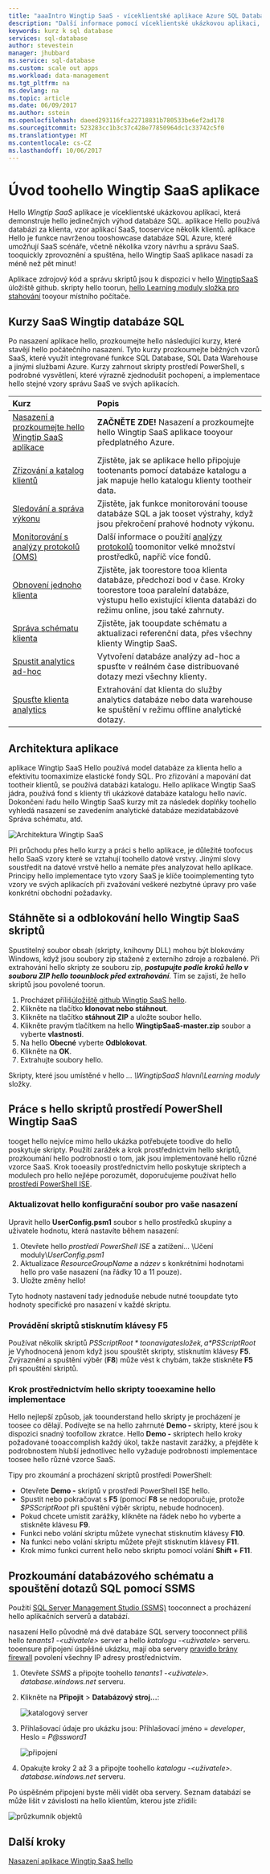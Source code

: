 ```yaml
---
title: "aaaIntro Wingtip SaaS - víceklientské aplikace Azure SQL Database | Microsoft Docs"
description: "Další informace pomocí víceklientské ukázkovou aplikaci, která používá Azure SQL Database, hello Wingtip SaaS aplikace"
keywords: kurz k sql database
services: sql-database
author: stevestein
manager: jhubbard
ms.service: sql-database
ms.custom: scale out apps
ms.workload: data-management
ms.tgt_pltfrm: na
ms.devlang: na
ms.topic: article
ms.date: 06/09/2017
ms.author: sstein
ms.openlocfilehash: daeed293116fca22718831b780533be6ef2ad178
ms.sourcegitcommit: 523283cc1b3c37c428e77850964dc1c33742c5f0
ms.translationtype: MT
ms.contentlocale: cs-CZ
ms.lasthandoff: 10/06/2017
---
```

# <a name="introduction-toohello-wingtip-saas-application"></a>Úvod toohello Wingtip SaaS aplikace

Hello *Wingtip SaaS* aplikace je víceklientské ukázkovou aplikaci, která demonstruje hello jedinečných výhod databáze SQL. aplikace Hello používá databázi za klienta, vzor aplikací SaaS, tooservice několik klientů. aplikace Hello je funkce navrženou tooshowcase databáze SQL Azure, které umožňují SaaS scénáře, včetně několika vzory návrhu a správu SaaS. tooquickly zprovoznění a spuštěna, hello Wingtip SaaS aplikace nasadí za méně než pět minut!

Aplikace zdrojový kód a správu skriptů jsou k dispozici v hello [WingtipSaaS](https://github.com/Microsoft/WingtipSaaS) úložiště github. skripty hello toorun, [hello Learning moduly složka pro stahování](#download-and-unblock-the-wingtip-saas-scripts) tooyour místního počítače.

## <a name="sql-database-wingtip-saas-tutorials"></a>Kurzy SaaS Wingtip databáze SQL

Po nasazení aplikace hello, prozkoumejte hello následující kurzy, které stavějí hello počátečního nasazení. Tyto kurzy prozkoumejte běžných vzorů SaaS, které využít integrované funkce SQL Database, SQL Data Warehouse a jinými službami Azure. Kurzy zahrnout skripty prostředí PowerShell, s podrobné vysvětlení, které výrazně zjednodušit pochopení, a implementace hello stejné vzory správu SaaS ve svých aplikacích.


| Kurz | Popis |
|:--|:--|
|[Nasazení a prozkoumejte hello Wingtip SaaS aplikace](sql-database-saas-tutorial.md)| **ZAČNĚTE ZDE!** Nasazení a prozkoumejte hello Wingtip SaaS aplikace tooyour předplatného Azure. |
|[Zřizování a katalog klientů](sql-database-saas-tutorial-provision-and-catalog.md)| Zjistěte, jak se aplikace hello připojuje tootenants pomocí databáze katalogu a jak mapuje hello katalogu klienty tootheir data. |
|[Sledování a správa výkonu](sql-database-saas-tutorial-performance-monitoring.md)| Zjistěte, jak funkce monitorování toouse databáze SQL a jak tooset výstrahy, když jsou překročení prahové hodnoty výkonu. |
|[Monitorování s analýzy protokolů (OMS)](sql-database-saas-tutorial-log-analytics.md) | Další informace o použití [analýzy protokolů](../log-analytics/log-analytics-overview.md) toomonitor velké množství prostředků, napříč více fondů. |
|[Obnovení jednoho klienta](sql-database-saas-tutorial-restore-single-tenant.md)| Zjistěte, jak toorestore tooa klienta databáze, předchozí bod v čase. Kroky toorestore tooa paralelní databáze, výstupu hello existující klienta databázi do režimu online, jsou také zahrnuty. |
|[Správa schématu klienta](sql-database-saas-tutorial-schema-management.md)| Zjistěte, jak tooupdate schématu a aktualizaci referenční data, přes všechny klienty Wingtip SaaS. |
|[Spustit analytics ad-hoc](sql-database-saas-tutorial-adhoc-analytics.md) | Vytvoření databáze analýzy ad-hoc a spusťte v reálném čase distribuované dotazy mezi všechny klienty.  |
|[Spusťte klienta analytics](sql-database-saas-tutorial-tenant-analytics.md) | Extrahování dat klienta do služby analytics databáze nebo data warehouse ke spuštění v režimu offline analytické dotazy. |



## <a name="application-architecture"></a>Architektura aplikace

aplikace Wingtip SaaS Hello používá model databáze za klienta hello a efektivitu toomaximize elastické fondy SQL. Pro zřizování a mapování dat tootheir klientů, se používá databázi katalogu. Hello aplikace Wingtip SaaS jádra, používá fond s klienty tři ukázkové databáze katalogu hello navíc. Dokončení řadu hello Wingtip SaaS kurzy mít za následek doplňky toohello vyhledá nasazení se zavedením analytické databáze mezidatabázové Správa schématu, atd.


![Architektura Wingtip SaaS](media/sql-database-wtp-overview/app-architecture.png)


Při průchodu přes hello kurzy a práci s hello aplikace, je důležité toofocus hello SaaS vzory které se vztahují toohello datové vrstvy. Jinými slovy soustředit na datové vrstvě hello a nemáte přes analyzovat hello aplikace. Principy hello implementace tyto vzory SaaS je klíče tooimplementing tyto vzory ve svých aplikacích při zvažování veškeré nezbytné úpravy pro vaše konkrétní obchodní požadavky.

## <a name="download-and-unblock-hello-wingtip-saas-scripts"></a>Stáhněte si a odblokování hello Wingtip SaaS skriptů

Spustitelný soubor obsah (skripty, knihovny DLL) mohou být blokovány Windows, když jsou soubory zip stažené z externího zdroje a rozbalené. Při extrahování hello skripty ze souboru zip, ***postupujte podle kroků hello v souboru ZIP hello toounblock před extrahování***. Tím se zajistí, že hello skriptů jsou povolené toorun.

1. Procházet příliš[úložiště github Wingtip SaaS hello](https://github.com/Microsoft/WingtipSaaS).
1. Klikněte na tlačítko **klonovat nebo stáhnout**.
1. Klikněte na tlačítko **stáhnout ZIP** a uložte soubor hello.
1. Klikněte pravým tlačítkem na hello **WingtipSaaS-master.zip** soubor a vyberte **vlastnosti**.
1. Na hello **Obecné** vyberte **Odblokovat**.
1. Klikněte na **OK**.
1. Extrahujte soubory hello.

Skripty, které jsou umístěné v hello *... \\WingtipSaaS hlavní\\Learning moduly* složky.


## <a name="working-with-hello-wingtip-saas-powershell-scripts"></a>Práce s hello skriptů prostředí PowerShell Wingtip SaaS

tooget hello nejvíce mimo hello ukázka potřebujete toodive do hello poskytuje skripty. Použití zarážek a krok prostřednictvím hello skriptů, prozkoumání hello podrobnosti o tom, jak jsou implementované hello různé vzorce SaaS. Krok tooeasily prostřednictvím hello poskytuje skriptech a modulech pro hello nejlépe porozumět, doporučujeme používat hello [prostředí PowerShell ISE](https://msdn.microsoft.com/powershell/scripting/core-powershell/ise/introducing-the-windows-powershell-ise).

### <a name="update-hello-configuration-file-for-your-deployment"></a>Aktualizovat hello konfigurační soubor pro vaše nasazení

Upravit hello **UserConfig.psm1** soubor s hello prostředků skupiny a uživatele hodnotu, která nastavíte během nasazení:

1. Otevřete hello *prostředí PowerShell ISE* a zatížení... \\Učení moduly\\*UserConfig.psm1* 
1. Aktualizace *ResourceGroupName* a *název* s konkrétními hodnotami hello pro vaše nasazení (na řádky 10 a 11 pouze).
1. Uložte změny hello!

Tyto hodnoty nastavení tady jednoduše nebude nutné tooupdate tyto hodnoty specifické pro nasazení v každé skriptu.

### <a name="execute-scripts-by-pressing-f5"></a>Provádění skriptů stisknutím klávesy F5

Používat několik skriptů *$PSScriptRoot* toonavigate složek, a *$PSScriptRoot* je Vyhodnocená jenom když jsou spouštět skripty, stisknutím klávesy **F5**.  Zvýraznění a spuštění výběr (**F8**) může vést k chybám, takže stiskněte **F5** při spouštění skriptů.

### <a name="step-through-hello-scripts-tooexamine-hello-implementation"></a>Krok prostřednictvím hello skripty tooexamine hello implementace

Hello nejlepší způsob, jak toounderstand hello skripty je procházení je toosee co dělají. Podívejte se na hello zahrnuté **Demo -** skripty, které jsou k dispozici snadný toofollow zkratce. Hello **Demo -** skriptech hello kroky požadované tooaccomplish každý úkol, takže nastavit zarážky, a přejděte k podrobnostem hlubší jednotlivec hello vyžaduje podrobnosti implementace toosee hello různé vzorce SaaS.

Tipy pro zkoumání a procházení skriptů prostředí PowerShell:

* Otevřete **Demo -** skriptů v prostředí PowerShell ISE hello.
* Spustit nebo pokračovat s **F5** (pomocí **F8** se nedoporučuje, protože *$PSScriptRoot* při spuštění výběr skriptu, nebude hodnocen).
* Pokud chcete umístit zarážky, klikněte na řádek nebo ho vyberte a stiskněte klávesu **F9**.
* Funkci nebo volání skriptu můžete vynechat stisknutím klávesy **F10**.
* Na funkci nebo volání skriptu můžete přejít stisknutím klávesy **F11**.
* Krok mimo funkci current hello nebo skriptu pomocí volání **Shift + F11**.


## <a name="explore-database-schema-and-execute-sql-queries-using-ssms"></a>Prozkoumání databázového schématu a spouštění dotazů SQL pomocí SSMS

Použití [SQL Server Management Studio (SSMS)](https://docs.microsoft.com/sql/ssms/download-sql-server-management-studio-ssms) tooconnect a procházení hello aplikačních serverů a databází.

nasazení Hello původně má dvě databáze SQL servery tooconnect příliš hello *tenants1 -&lt;uživatele&gt;*  server a hello *katalogu -&lt;uživatele&gt;* serveru. tooensure připojení úspěšné ukázku, mají oba servery [pravidlo brány firewall](sql-database-firewall-configure.md) povolení všechny IP adresy prostřednictvím.


1. Otevřete *SSMS* a připojte toohello *tenants1 -&lt;uživatele&gt;. database.windows.net* serveru.
1. Klikněte na **Připojit** > **Databázový stroj...**:

   ![katalogový server](media/sql-database-wtp-overview/connect.png)

1. Přihlašovací údaje pro ukázku jsou: Přihlašovací jméno = *developer*, Heslo = *P@ssword1*

   ![připojení](media\sql-database-wtp-overview\tenants1-connect.png)

1. Opakujte kroky 2 až 3 a připojte toohello *katalogu -&lt;uživatele&gt;. database.windows.net* serveru.

Po úspěšném připojení byste měli vidět oba servery. Seznam databází se může lišit v závislosti na hello klientům, kterou jste zřídili:

![průzkumník objektů](media/sql-database-wtp-overview/object-explorer.png)



## <a name="next-steps"></a>Další kroky

[Nasazení aplikace Wingtip SaaS hello](sql-database-saas-tutorial.md)
